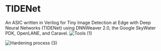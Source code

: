 # TIDENet
An ASIC written in Verilog for Tiny Image Detection at Edge with Deep Neural Networks (TIDENet) using DNNWeaver 2.0, the Google SkyWater PDK, OpenLANE, and Caravel.
![Tools (1)](https://user-images.githubusercontent.com/20258533/127681795-00630a94-7593-424c-8943-b0e8069f63ae.png)

![Hardening process (3)](https://user-images.githubusercontent.com/20258533/127676376-a20ffd75-428b-4f6f-8274-ed83550ffc23.png)
